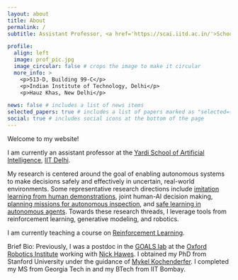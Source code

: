 ```yaml
---
layout: about
title: About
permalink: /
subtitle: Assistant Professor, <a href='https://scai.iitd.ac.in/'>School of Artificial Intelligence</a>, <a href='https://home.iitd.ac.in/'>IIT Delhi</a>

profile:
  align: left
  image: prof_pic.jpg
  image_circular: false # crops the image to make it circular
  more_info: >
    <p>513-D, Building 99-C</p>
    <p>Indian Institute of Technology, Delhi</p>
    <p>Hauz Khas, New Delhi</p>

news: false # includes a list of news items
selected_papers: true # includes a list of papers marked as "selected={true}"
social: true # includes social icons at the bottom of the page
---
```


Welcome to my website!

I am currently an assistant professor at the [Yardi School of Artificial Intelligence](https://scai.iitd.ac.in/), [IIT Delhi](https://home.iitd.ac.in/).

My research is centered around the goal of enabling autonomous systems to make decisions safely and effectively in uncertain, real-world environments. Some representative research directions include [imitation learning from human demonstrations](https://ieeexplore.ieee.org/stamp/stamp.jsp?arnumber=9990591), joint human-AI decision making, [planning missions for autonomous inspection](https://ieeexplore.ieee.org/stamp/stamp.jsp?tp=&arnumber=10256361), and [safe learning in autonomous agents](https://arxiv.org/pdf/2402.01370). Towards these research threads, I leverage tools from reinforcement learning, generative modeling, and robotics.

I am currently teaching a course on [Reinforcement Learning](https://raunakbh92.github.io/AIL722-Fall24/CourseWebpage_Fall2024.html).

Brief Bio:
Previously, I was a postdoc in the [GOALS lab](http://ori.ox.ac.uk/labs/goals/) at the [Oxford Robotics Institute](http://ori.ox.ac.uk/) working with [Nick Hawes](https://www.robots.ox.ac.uk/~nickh/). I obtained my PhD from Stanford University under the guidance of [Mykel Kochenderfer](https://mykel.kochenderfer.com/). I completed my MS from Georgia Tech in and my BTech from IIT Bombay.
